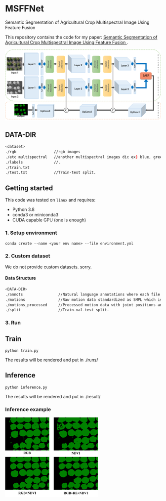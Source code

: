 # MSFFNet
Semantic Segmentation of Agricultural Crop Multispectral Image Using Feature Fusion



This repository contains the code for my paper: [Semantic Segmentation of Agricultural Crop Multispectral Image Using Feature Fusion
](https://www.kci.go.kr/kciportal/ci/sereArticleSearch/ciSereArtiView.kci?sereArticleSearchBean.artiId=ART003077667).
<p float="center">
  <img src="./readme/model.png" width="900" />
</p>




## DATA-DIR
```sh
<dataset>
./rgb                 //rgb images
./etc multispectral   //another multispectral images dic ex) blue, green, nir, re ---
./labels              //.
./train.txt
./test.txt            //Train-test split.
```

## Getting started

This code was tested on `linux` and requires:

* Python 3.8
* conda3 or miniconda3
* CUDA capable GPU (one is enough)

### 1. Setup environment

```shell
conda create --name <your env name> --file environment.yml
```

### 2. Custom dataset
We do not provide custom datasets. sorry.


#### Data Structure
```sh
<DATA-DIR>
./annots                //Natural language annotations where each file consisting of three sentences.
./motions               //Raw motion data standardized as SMPL which is similiar to AMASS.
./motions_processed     //Processed motion data with joint positions and rotations (6D representation) of SMPL 22 joints kinematic structure.
./split                 //Train-val-test split.
```

### 3. Run

## Train


```shell
python train.py
```
The results will be rendered and put in ./runs/


## Inference

```shell
python inference.py
```
The results will be rendered and put in ./result/


### Inference example
<p float="left">
  <img src="./readme/inference.png" width="300" />
</p>
